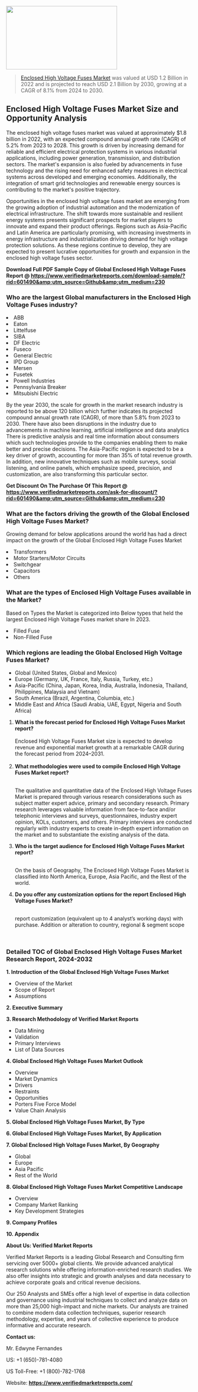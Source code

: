 
<img src="https://ffe5etoiles.com/wp-content/uploads/2024/12/MST1-300x171.png" alt="" width="300" height="171" class="alignnone size-medium wp-image-20088" /><blockquote><p><p><a href="https://www.verifiedmarketreports.com/download-sample/?rid=601490&utm_source=Github&utm_medium=230" target="_blank">Enclosed High Voltage Fuses Market</a> was valued at USD 1.2 Billion in 2022 and is projected to reach USD 2.1 Billion by 2030, growing at a CAGR of 8.1% from 2024 to 2030.</p></blockquote><p><h2>Enclosed High Voltage Fuses Market Size and Opportunity Analysis</h2><p>The enclosed high voltage fuses market was valued at approximately $1.8 billion in 2022, with an expected compound annual growth rate (CAGR) of 5.2% from 2023 to 2028. This growth is driven by increasing demand for reliable and efficient electrical protection systems in various industrial applications, including power generation, transmission, and distribution sectors. The market's expansion is also fueled by advancements in fuse technology and the rising need for enhanced safety measures in electrical systems across developed and emerging economies. Additionally, the integration of smart grid technologies and renewable energy sources is contributing to the market's positive trajectory.</p><p>Opportunities in the enclosed high voltage fuses market are emerging from the growing adoption of industrial automation and the modernization of electrical infrastructure. The shift towards more sustainable and resilient energy systems presents significant prospects for market players to innovate and expand their product offerings. Regions such as Asia-Pacific and Latin America are particularly promising, with increasing investments in energy infrastructure and industrialization driving demand for high voltage protection solutions. As these regions continue to develop, they are expected to present lucrative opportunities for growth and expansion in the enclosed high voltage fuses sector.</p></p><p class=""><strong>Download Full PDF Sample Copy of Global Enclosed High Voltage Fuses Report @ <a href="https://www.verifiedmarketreports.com/download-sample/?rid=601490&amp;utm_source=Github&amp;utm_medium=230" target="_blank">https://www.verifiedmarketreports.com/download-sample/?rid=601490&amp;utm_source=Github&amp;utm_medium=230</a></strong></p><h3 id="" class="">Who are the largest Global manufacturers in the Enclosed High Voltage Fuses industry?</h3><p><li>ABB</li><li> Eaton</li><li> Littelfuse</li><li> SIBA</li><li> DF Electric</li><li> Fuseco</li><li> General Electric</li><li> IPD Group</li><li> Mersen</li><li> Fusetek</li><li> Powell Industries</li><li> Pennsylvania Breaker</li><li> Mitsubishi Electric</li></p><div class=""><div class="" dir="" data-message-author-role="" data-message-id="" data-message-model-slug=""><div class=""><div class=""><div class=""><div class="" dir="" data-message-author-role="" data-message-id="" data-message-model-slug=""><div class=""><div class=""><p>By the year 2030, the scale for growth in the market research industry is reported to be above 120 billion which further indicates its projected compound annual growth rate (CAGR), of more than 5.8% from 2023 to 2030. There have also been disruptions in the industry due to advancements in machine learning, artificial intelligence and data analytics There is predictive analysis and real time information about consumers which such technologies provide to the companies enabling them to make better and precise decisions. The Asia-Pacific region is expected to be a key driver of growth, accounting for more than 35% of total revenue growth. In addition, new innovative techniques such as mobile surveys, social listening, and online panels, which emphasize speed, precision, and customization, are also transforming this particular sector.</p><p><strong>Get Discount On The Purchase Of This Report @&nbsp; <a href="https://www.verifiedmarketreports.com/ask-for-discount/?rid=601490&amp;utm_source=Github&amp;utm_medium=230" target="_blank">https://www.verifiedmarketreports.com/ask-for-discount/?rid=601490&amp;utm_source=Github&amp;utm_medium=230</a></strong></p></div></div></div></div></div></div></div></div><h3 id="" class="">What are the factors driving the growth of the Global Enclosed High Voltage Fuses Market?</h3><p id="" class="">Growing demand for below applications around the world has had a direct impact on the growth of the Global Enclosed High Voltage Fuses Market</p><p id="" class=""><li>Transformers</li><li> Motor Starters/Motor Circuits</li><li> Switchgear</li><li> Capacitors</li><li> Others</li></p><h3 id="" class="">What are the types of Enclosed High Voltage Fuses available in the Market?</h3><p id="" class="">Based on Types the Market is categorized into Below types that held the largest Enclosed High Voltage Fuses market share In 2023.</p><p id="" class=""><li>Filled Fuse</li><li> Non-Filled Fuse</li></p><h3 id="" class="">Which regions are leading the Global Enclosed High Voltage Fuses Market?</h3><ul><li>Global (United States, Global and Mexico)</li><li>Europe (Germany, UK, France, Italy, Russia, Turkey, etc.)</li><li>Asia-Pacific (China, Japan, Korea, India, Australia, Indonesia, Thailand, Philippines, Malaysia and Vietnam)</li><li>South America (Brazil, Argentina, Columbia, etc.)</li><li>Middle East and Africa (Saudi Arabia, UAE, Egypt, Nigeria and South Africa)</li></ul><p><ol><li><strong>What is the forecast period for Enclosed High Voltage Fuses Market report?<br /></strong><br /><span data-sheets-root="1" data-sheets-value="{&quot;1&quot;:2,&quot;2&quot;:&quot;XXXX size is expected to develop revenue and exponential market growth at a remarkable CAGR during the forecast period from 2024&ndash;2030.&quot;}" data-sheets-userformat="{&quot;2&quot;:12674,&quot;4&quot;:{&quot;1&quot;:2,&quot;2&quot;:16776960},&quot;10&quot;:2,&quot;11&quot;:0,&quot;15&quot;:&quot;Arial&quot;,&quot;16&quot;:12}">Enclosed High Voltage Fuses Market size is expected to develop revenue and exponential market growth at a remarkable CAGR during the forecast period from 2024&ndash;2031.</span><br /><br /></li><li><strong>What methodologies were used to compile Enclosed High Voltage Fuses Market report?<br /><br /></strong><p>The qualitative and quantitative data of the&nbsp;Enclosed High Voltage Fuses Market is prepared through various research considerations such as subject matter expert advice, primary and secondary research. Primary research leverages valuable information from face-to-face and/or telephonic interviews and surveys, questionnaires, industry expert opinion, KOLs, customers, and others. Primary interviews are conducted regularly with industry experts to create in-depth expert information on the market and to substantiate the existing analysis of the data.&nbsp;</p></li><li><strong>Who is the target audience for Enclosed High Voltage Fuses Market report?<br /><br /></strong><p>On the basis of Geography, The&nbsp;Enclosed High Voltage Fuses Market is classified into North America, Europe, Asia Pacific, and the Rest of the world.</p></li><li><strong>Do you offer any customization options for the report Enclosed High Voltage Fuses Market?<br /><br /></strong><p>report customization (equivalent up to 4 analyst&rsquo;s working days) with purchase. Addition or alteration to country, regional &amp; segment scope</p><p>&nbsp;</p></li></ol></p><h3 id="" class="">Detailed TOC of Global Enclosed High Voltage Fuses Market Research Report, 2024-2032</h3><p id="" class=""><strong>1. Introduction of the Global Enclosed High Voltage Fuses Market</strong></p><ul><li>Overview of the Market</li><li>Scope of Report</li><li>Assumptions</li></ul><p id="" class=""><strong>2. Executive Summary</strong></p><p id="" class=""><strong>3. Research Methodology of&nbsp;Verified Market Reports</strong></p><ul><li>Data Mining</li><li>Validation</li><li>Primary Interviews</li><li>List of Data Sources</li></ul><p id="" class=""><strong>4. Global Enclosed High Voltage Fuses Market Outlook</strong></p><ul><li>Overview</li><li>Market Dynamics</li><li>Drivers</li><li>Restraints</li><li>Opportunities</li><li>Porters Five Force Model</li><li>Value Chain Analysis</li></ul><p id="" class=""><strong>5. Global Enclosed High Voltage Fuses Market, By&nbsp;Type</strong></p><p id="" class=""><strong>6. Global Enclosed High Voltage Fuses Market, By Application</strong></p><p id="" class=""><strong>7. Global Enclosed High Voltage Fuses Market, By Geography</strong></p><ul><li>Global</li><li>Europe</li><li>Asia Pacific</li><li>Rest of the World</li></ul><p id="" class=""><strong>8. Global Enclosed High Voltage Fuses Market Competitive Landscape</strong></p><ul><li>Overview</li><li>Company Market Ranking</li><li>Key Development Strategies</li></ul><p id="" class=""><strong>9. Company Profiles</strong></p><p id="" class=""><strong>10. Appendix</strong></p><p id="" class=""><strong>About Us: Verified Market Reports</strong></p><p id="" class="">Verified Market Reports is a leading Global Research and Consulting firm servicing over 5000+ global clients. We provide advanced analytical research solutions while offering information-enriched research studies. We also offer insights into strategic and growth analyses and data necessary to achieve corporate goals and critical revenue decisions.</p><p id="" class="">Our 250 Analysts and SMEs offer a high level of expertise in data collection and governance using industrial techniques to collect and analyze data on more than 25,000 high-impact and niche markets. Our analysts are trained to combine modern data collection techniques, superior research methodology, expertise, and years of collective experience to produce informative and accurate research.</p><p id="" class=""><strong>Contact us:</strong></p><p id="" class="">Mr. Edwyne Fernandes</p><p id="" class="">US: +1 (650)-781-4080</p><p id="" class="">US Toll-Free: +1 (800)-782-1768</p><p id="" class="">Website: <a target="" data-test-app-aware-link=""><strong>https://www.verifiedmarketreports.com/</strong></a></p>
